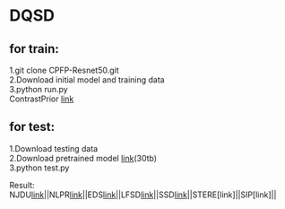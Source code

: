 # DQSD
for train:
---------
1.git clone CPFP-Resnet50.git<br>
2.Download initial model and training data<br>
3.python run.py<br>
ContrastPrior [link](https://pan.baidu.com/s/1Z3RWcvK5wdrpz1Djwg9oVQ)<br>

for test:
---------
1.Download testing data<br>
2.Download pretrained model [link](https://pan.baidu.com/s/1fRgqDb7hsV5Jez-2a_BtYw)(30tb)<br>
3.python test.py<br>

Result:
NJDU[link](https://pan.baidu.com/s/1Z3RWcvK5wdrpz1Djwg9oVQ)||NLPR[link](https://pan.baidu.com/s/1LISbObS9kU-WR57S0Uvhqg)||EDS[link](https://pan.baidu.com/s/1PrusMnMzeggi0rE7QYEDDQ)||LFSD[link](https://pan.baidu.com/s/18WriavyVyZKQVvgDX-sx_Q)||SSD[link](https://pan.baidu.com/s/1APCT6HtwweeGXVRWNUwMOw)||STERE[link]||SIP[link]||
